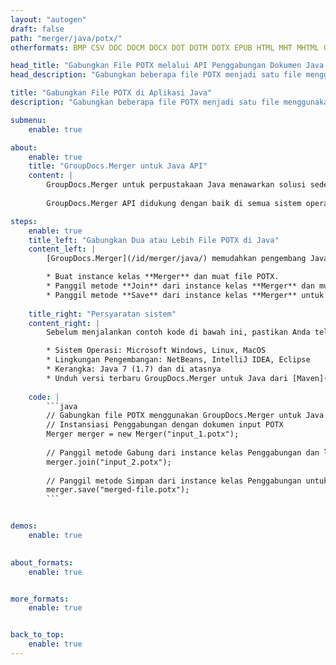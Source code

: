 ```yaml
---
layout: "autogen"
draft: false
path: "merger/java/potx/"
otherformats: BMP CSV DOC DOCM DOCX DOT DOTM DOTX EPUB HTML MHT MHTML ODP ODS ODT OTP OTT PDF PNG POTM PPS PPSM PPSX PPT PPTM PPTX PS RTF TEX TIF TIFF TSV TXT VDX VSDM VSDX VSSM VSSX VSTM VSTX VSX VTX XLAM XLS XLSB XLSM XLSX XLT XLTM XLTX XPS

head_title: "Gabungkan File POTX melalui API Penggabungan Dokumen Java & J2SE"
head_description: "Gabungkan beberapa file POTX menjadi satu file menggunakan API penggabungan dokumen Java dengan semua data, gaya, dan pemformatan sebagai dokumen sumber."

title: "Gabungkan File POTX di Aplikasi Java"
description: "Gabungkan beberapa file POTX menjadi satu file menggunakan API penggabungan dokumen Java. Gabungkan halaman atau rentang halaman yang dipilih dari berbagai dokumen sumber menjadi satu dokumen hasil dengan semua data, gaya, dan pemformatan sebagai dokumen sumber."

submenu:
    enable: true

about:
    enable: true
    title: "GroupDocs.Merger untuk Java API"
    content: |
        GroupDocs.Merger untuk perpustakaan Java menawarkan solusi sederhana untuk menggabungkan & membagi dengan aman antara berbagai format dokumen termasuk PDF, Microsoft Office (Word, Excel, PowerPoint, OneNote), OpenDocument, HTML, gambar dan banyak lainnya dalam aplikasi .NET. Dengan menambahkan hanya beberapa baris kode, lakukan beberapa operasi dokumen seperti memindahkan, menghapus, memutar, menukar, mengekstrak, atau mengubah orientasi halaman di dalam dokumen. API penggabungan dokumen juga mendukung pratinjau halaman dokumen sebagai gambar untuk menganalisis struktur dokumen, pemformatan, dan konten pada halaman.
        
        GroupDocs.Merger API didukung dengan baik di semua sistem operasi utama dan versi Java termasuk J2SE 7.0 (1.7), J2SE 8.0 (1.8) dan Java 10.

steps:
    enable: true
    title_left: "Gabungkan Dua atau Lebih File POTX di Java"
    content_left: |
        [GroupDocs.Merger](/id/merger/java/) memudahkan pengembang Java untuk menggabungkan beberapa file POTX dengan menerapkan beberapa langkah mudah.

        * Buat instance kelas **Merger** dan muat file POTX.
        * Panggil metode **Join** dari instance kelas **Merger** dan muat file POTX lainnya.
        * Panggil metode **Save** dari instance kelas **Merger** untuk menyimpan dokumen yang digabungkan.
        
    title_right: "Persyaratan sistem"
    content_right: |
        Sebelum menjalankan contoh kode di bawah ini, pastikan Anda telah menginstal prasyarat berikut di sistem Anda.

        * Sistem Operasi: Microsoft Windows, Linux, MacOS
        * Lingkungan Pengembangan: NetBeans, IntelliJ IDEA, Eclipse
        * Kerangka: Java 7 (1.7) dan di atasnya
        * Unduh versi terbaru GroupDocs.Merger untuk Java dari [Maven](https://repository.groupdocs.com/webapp/#/artifacts/browse/tree/General/repo/com/groupdocs/groupdocs-merger)
        
    code: |
        ```java
        // Gabungkan file POTX menggunakan GroupDocs.Merger untuk Java API
        // Instansiasi Penggabungan dengan dokumen input POTX
        Merger merger = new Merger("input_1.potx");
        
        // Panggil metode Gabung dari instance kelas Penggabungan dan lewati jalur dokumen sumber kedua
        merger.join("input_2.potx");
            
        // Panggil metode Simpan dari instance kelas Penggabungan untuk menyimpan dokumen yang digabungkan
        merger.save("merged-file.potx");        
        ```        


demos:
    enable: true
        

about_formats:
    enable: true


more_formats:
    enable: true


back_to_top:
    enable: true
---
```

